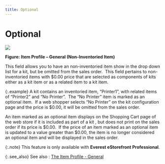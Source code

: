```yaml
---
title: Optional
---
```


# Optional


![]({{site.mi_baseurl}}/img/item_profile_general_tab_non_inv_item_circled_mi.gif)


**Figure: Item Profile – General (Non-Inventoried  Item)**


This field allows you to have an non-inventoried item show  in the drop down list for a kit, but be omitted from the sales order.   This field  pertains to non-inventoried items with $0.00 price that are selected as  components of kits either as a kit item or as a related item to a kit  item.


{:.example}
A kit contains an inventoried item, “Printer1”,  with related items of “Printer2” and “No Printer”.  The  “No Printer” item is marked as an optional item.  If  a web shopper selects “No Printer” on the kit configuration page and the  price is $0.00, it will be omitted from the sales order.


An item marked as an optional item displays on the Shopping  Cart page of the web store if it is included as part of a kit , but does  not print on the sales order if its price is $0.00.  If  the price of an item marked as an optional item is updated to a value  greater than $0.00, the item is no longer considered an optional item  and will be displayed in the sales order.


{:.note}
This feature is only available with **Everest eStorefront Professional**.


{:.see_also}
See also
: [The Item  Profile - General]({{site.mi_baseurl}}/create-regular-items-kits-and-assemblies/creating-an-item/the_item_profile_-_general.html)
